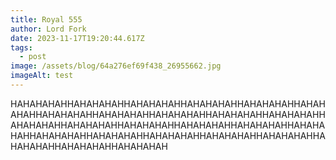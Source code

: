 ```yaml
---
title: Royal 555
author: Lord Fork
date: 2023-11-17T19:20:44.617Z
tags:
  - post
image: /assets/blog/64a276ef69f438_26955662.jpg
imageAlt: test
---
```

HAHAHAHAHHAHAHAHAHHAHAHAHAHHAHAHAHAHHAHAHAHAHHAHAHAHAHHAHAHAHAHHAHAHAHAHHAHAHAHAHHAHAHAHAHHAHAHAHAHHAHAHAHAHHAHAHAHAHHAHAHAHAHHAHAHAHAHHAHAHAHAHHAHAHAHAHHAHAHAHAHHAHAHAHAHHAHAHAHAHHAHAHAHAHHAHAHAHAHHAHAHAHAHHAHAHAHAHHAHAHAHAH